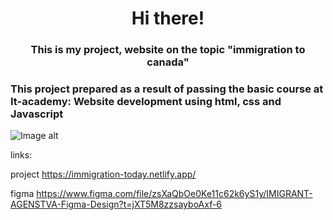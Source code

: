 <h1 align="center">Hi there!</h1> 
<h3 align="center"> This is my project, website on the topic "immigration to canada"</h3>
<h3>This project prepared as a result of passing the basic course at It-academy: Website development using html, css and Javascript</h3>

![Image alt](https://github.com/ysnitko/emigration_to_canada/tree/main/images#:~:text=2%20months%20ago-,screen_1.png,-readme)








links:


project
https://immigration-today.netlify.app/

figma
https://www.figma.com/file/zsXaQbOe0Ke11c62k6yS1y/IMIGRANT-AGENSTVA-Figma-Design?t=jXT5M8zzsayboAxf-6




